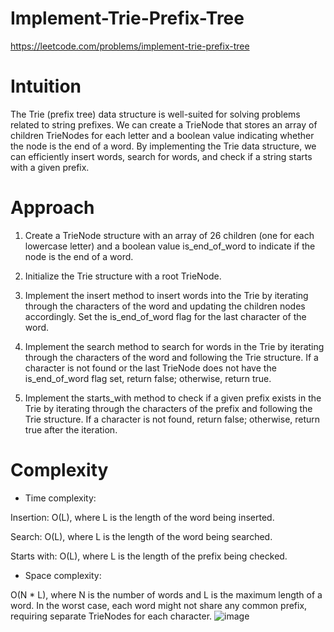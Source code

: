 # Implement-Trie-Prefix-Tree
https://leetcode.com/problems/implement-trie-prefix-tree
# Intuition
<!-- Describe your first thoughts on how to solve this problem. -->
The Trie (prefix tree) data structure is well-suited for solving problems related to string prefixes. We can create a TrieNode that stores an array of children TrieNodes for each letter and a boolean value indicating whether the node is the end of a word. By implementing the Trie data structure, we can efficiently insert words, search for words, and check if a string starts with a given prefix.
# Approach
<!-- Describe your approach to solving the problem. -->
1. Create a TrieNode structure with an array of 26 children (one for each lowercase letter) and a boolean value is_end_of_word to indicate if the node is the end of a word.

2.  Initialize the Trie structure with a root TrieNode.

3. Implement the insert method to insert words into the Trie by iterating through the characters of the word and updating the children nodes accordingly. Set the is_end_of_word flag for the last character of the word.

4. Implement the search method to search for words in the Trie by iterating through the characters of the word and following the Trie structure. If a character is not found or the last TrieNode does not have the is_end_of_word flag set, return false; otherwise, return true.

5. Implement the starts_with method to check if a given prefix exists in the Trie by iterating through the characters of the prefix and following the Trie structure. If a character is not found, return false; otherwise, return true after the iteration.
# Complexity
- Time complexity:
<!-- Add your time complexity here, e.g. $$O(n)$$ -->
Insertion: O(L), where L is the length of the word being inserted.

Search: O(L), where L is the length of the word being searched.

Starts with: O(L), where L is the length of the prefix being checked.
- Space complexity:
<!-- Add your space complexity here, e.g. $$O(n)$$ -->
O(N * L), where N is the number of words and L is the maximum length of a word. In the worst case, each word might not share any common prefix, requiring separate TrieNodes for each character.
![image](https://user-images.githubusercontent.com/28766618/225803955-3f2da142-fc48-4ee7-8cc2-5fa6e656db6f.png)
